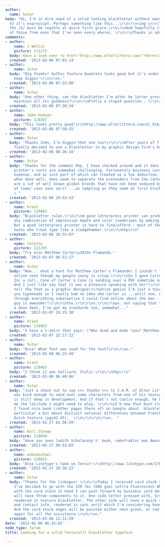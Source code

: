 ```yaml
---
author:
  name: 5star
body: "Hi, I'm in dire need of a solid looking blackletter without many ornateness
  to it's expression. Perhaps something like this...\r\n\r\n<img src=\"http://www.graphicdeclaration.com/images/blackletter_textura.jpg\">\r\n\r\nAnd
  the /G/ must be legible at quick first glace.\r\n\r\nAnd hopefully it's not one
  of those free ones that I've seen every wheres. \r\n\r\nThanks in advance!\r\n\r\nn."
comments:
- author:
    name: J Weltin
    picture: 111273
  body: Have a look over <a href="http://www.alterlittera.com/">here</a>.
  created: '2013-02-06 07:01:14'
- author:
    name: 5star
  body: "Big thanks! Gothic Textura Quadrata looks good but it's under development.\r\n\r\nI'll
    keep diggin'\r\n\r\nn."
  created: '2013-02-06 07:25:08'
- author:
    name: 5star
  body: "One other thing, can the blackletter I'm after be letter pressed and still
    maintain all its goodness?\r\n\r\nProlly a stupid question...\r\n\r\nn."
  created: '2013-02-06 07:30:34'
- author:
    name: John Hudson
    picture: 110397
  body: "This looks pretty good:\r\nhttp://www.alterlittera.com/al_htm/oldtype/alter_gotisch.htm"
  created: '2013-02-06 07:50:25'
- author:
    name: 5star
  body: "Thanks John, I'm diggin'that one too!\r\n\r\nAfter years of f'n 'round I've
    finally decided to use a blackletter in my graphic design firm's branding.\r\n\r\nn."
  created: '2013-02-06 08:26:18'
- author:
    name: 5star
  body: "Thanks for the comment hhp. I have checked around and it does seem that letterpress
    printer's costs are somewhat challenging. Fortunately business cards are a business
    expense, and as such part of which can treated as a tax deduction.  \r\n\r\nBlackletter,
    when done well, does seem to separate the pretenders from the contenders. There
    are a lot of well known global brands that have not been seduced by the strumpets
    of lower case sans serif ...as tempting as they seem at first blush.\r\n\r\nn.
    \ "
  created: '2013-02-06 18:53:43'
- author:
    name: hrant
    picture: 110403
  body: "Blackletter rules.\r\n\r\nA good letterpress printer can produce pretty much
    any combination of impression depth and color (sometimes by making two passes).
    But a good letterpress printer is hard to find/afford - most of them are sensationalist
    hacks who treat type like a sledgehammer.\r\n\r\nhhp\r\n"
  created: '2013-02-06 18:55:07'
- author:
    name: Celeste
    picture: 111293
  body: "Try also Matthew Carter\u2019s Flamande."
  created: '2013-02-07 06:52:17'
- author:
    name: 5star
  body: "Wow... what a hunt for Matthew Carter's Flamande! I couldn't find the typeface
    online even though my google savvy is crisp.\r\n\r\nSo I gave Carter & Cone Type
    Inc a call, Cone of Carter & Cone is sending over a PDF sometime soon I hope.
    And I just like say that it was a pleasure speaking with her!!\r\n\r\nI have to
    tell tho that as a graphic designer/creative genius I'm just a tourist amongst
    you typeheads so I really had no idea who Carter is ...until now. And just looking
    through everything substantive I could find online about the man ...wow... this
    guy is awesome!!\r\n\r\nthx.\r\n\r\nn.\r\n\r\nps. not saying that the sale is
    a done deal, I've got my standards too, somewhat..."
  created: '2013-02-07 20:15:30'
- author:
    name: hrant
    picture: 110403
  body: "I have a t-shirt that says: \"Who died and made *you* Matthew Carter?\"  :-)\r\n\r\nhhp\r\n"
  created: '2013-02-07 22:17:12'
- author:
    name: 5star
  body: "Nice! What font was used for the text?\r\n\r\nn."
  created: '2013-02-08 06:25:49'
- author:
    name: hrant
    picture: 110403
  body: "I think it was Galliard, Italic.\r\n\r\nhhp\r\n"
  created: '2013-02-08 06:40:06'
- author:
    name: 5star
  body: "Just a shout out to say >>> thanks <<< to J.A.M. of Alter Littera.\r\n\r\nJos\xE9
    was kind enough to send over some characters from one of his textura faces that
    is still deep in development. And if that's not coolio enough, he has allowed
    me the latitude I might need to play. \r\n\r\nI'm now that much closer ...I think.\r\n\r\nBTW,
    I found nice book (rather pages there of) on Google about  blackletter...\r\n\r\nhttp://books.google.ca/books?id=9qU9AAAAIAAJ&pg=PR18&lpg=PR18&dq=Hendrik+van+den+Keere&source=bl&ots=qt-UpkTWGn&sig=KWanxj5ddSwpgbHLW7j1z4b7fzU&hl=en&sa=X&ei=eo8pUab9BuOO2wXTjICoCg&ved=0CEQQ6AEwBg#v=onepage&q=Hendrik%20van%20den%20Keere&f=false\r\n\r\n...in
    particular a bit about distinct national differences between French, German and
    Dutch textura (pgs42-45).  \r\n\r\n\r\n\r\nn.  "
  created: '2013-02-27 01:56:59'
- author:
    name: Karl Stange
    picture: 118040
  body: "Have you seen Judith Schalansky's' book, <em>Fraktur mon Amour</em>?\r\n\r\nhttp://www.fraktur-mon-amour.de/de/"
  created: '2013-02-27 09:53:03'
- author:
    name: oobimichael
    picture: 126015
  body: "Also Linotype's take on Textur:\r\nhttp://www.linotype.com/1767/LinotypeTextur-family.html"
  created: '2013-02-27 10:38:22'
- author:
    name: 5star
  body: "Thanks for the linkages! \r\n\r\nToday I received card stock samples and
    I've decided to go with the 220 lbs (600 gsm) Lettra Fluorescent White. \r\n\r\nNow
    with the card stock in hand I can push forward my business card design, ya! It
    will have three components to it. One side letter pressed with, Graphic Declaration,
    rendered in textura blackletter. The other side will have a quick services mention
    and contact info, rendered in sans serif which I'm considering hand stamping.
    And the card stock edges will be painted either neon green, or red, or black.\r\n\r\nThanks
    again for all the assistance.\r\n\r\nn."
  created: '2013-03-06 22:12:59'
date: '2013-02-06 06:33:05'
node_type: forum
title: Looking for a solid Textura(?) blackletter typeface

---
```

